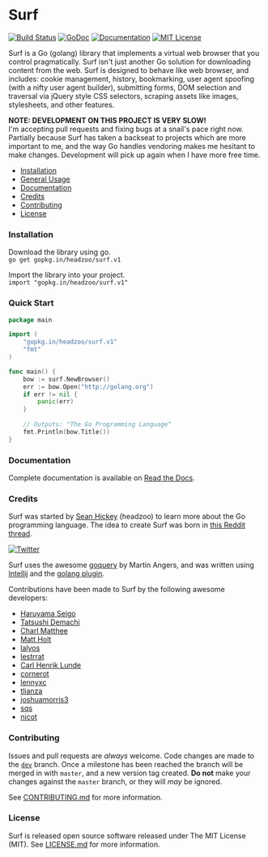 Surf
====

[![Build Status](https://img.shields.io/travis/headzoo/surf/master.svg?style=flat-square)](https://travis-ci.org/headzoo/surf)
[![GoDoc](https://godoc.org/github.com/headzoo/surf?status.svg)](http://godoc.org/github.com/headzoo/surf)
[![Documentation](https://img.shields.io/badge/documentation-readthedocs-blue.svg?style=flat-square)](http://surf.readthedocs.io/)
[![MIT License](https://img.shields.io/badge/license-MIT-blue.svg?style=flat-square)](https://raw.githubusercontent.com/headzoo/surf/master/LICENSE.md)

Surf is a Go (golang) library that implements a virtual web browser that you control pragmatically.
Surf isn't just another Go solution for downloading content from the web. Surf is designed to behave
like web browser, and includes: cookie management, history, bookmarking, user agent spoofing
(with a nifty user agent builder), submitting forms, DOM selection and traversal via jQuery style
CSS selectors, scraping assets like images, stylesheets, and other features.

**NOTE: DEVELOPMENT ON THIS PROJECT IS VERY SLOW!**  
I'm accepting pull requests and fixing bugs at a snail's pace right now. Partially because Surf has taken a backseat to projects which are more important to me, and the way Go handles vendoring makes me hesitant to make changes. Development will pick up again when I have more free time.

* [Installation](#installation)
* [General Usage](#quick-start)
* [Documentation](#documentation)
* [Credits](#credits)
* [Contributing](#contributing)
* [License](#license)


### Installation
Download the library using go.  
`go get gopkg.in/headzoo/surf.v1`

Import the library into your project.  
`import "gopkg.in/headzoo/surf.v1"`


### Quick Start
```go
package main

import (
	"gopkg.in/headzoo/surf.v1"
	"fmt"
)

func main() {
	bow := surf.NewBrowser()
	err := bow.Open("http://golang.org")
	if err != nil {
		panic(err)
	}
	
	// Outputs: "The Go Programming Language"
	fmt.Println(bow.Title())
}
```

### Documentation

Complete documentation is available on [Read the Docs](http://surf.readthedocs.io/).


### Credits
Surf was started by [Sean Hickey](https://github.com/headzoo) (headzoo) to learn more about the Go programming language.
The idea to create Surf was born in [this Reddit thread](http://www.reddit.com/r/golang/comments/2efw1q/mechanize_in_go/cjz4lze).

[![Twitter](https://img.shields.io/badge/follow-%40WebSeanHickey-orange.svg?style=flat-square)](https://twitter.com/WebSeanHickey)

Surf uses the awesome [goquery](https://github.com/PuerkitoBio/goquery) by Martin Angers, and
was written using [Intellij](http://www.jetbrains.com/idea/) and
the [golang plugin](http://plugins.jetbrains.com/plugin/5047).

Contributions have been made to Surf by the following awesome developers:

* [Haruyama Seigo](https://github.com/haruyama)
* [Tatsushi Demachi](https://github.com/tatsushid)
* [Charl Matthee](https://github.com/charl)
* [Matt Holt](https://github.com/mholt)
* [lalyos](https://github.com/lalyos)
* [lestrrat](https://github.com/lestrrat)
* [Carl Henrik Lunde](https://github.com/chlunde)
* [cornerot](https://github.com/cornerot)
* [lennyxc](https://github.com/lennyxc)
* [tlianza](https://github.com/tlianza)
* [joshuamorris3](https://github.com/joshuamorris3)
* [sqs](https://github.com/sqs)
* [nicot](https://github.com/nicot)


### Contributing
Issues and pull requests are _always_ welcome. Code changes are made to the
[`dev`](https://github.com/headzoo/surf/tree/dev) branch. Once a milestone has been reached the branch will
be merged in with `master`, and a new version tag created. **Do not** make your changes against the
`master` branch, or they will _may_ be ignored.

See [CONTRIBUTING.md](https://raw.githubusercontent.com/headzoo/surf/master/CONTRIBUTING.md) for more information.


### License
Surf is released open source software released under The MIT License (MIT).
See [LICENSE.md](https://raw.githubusercontent.com/headzoo/surf/master/LICENSE.md) for more information.

